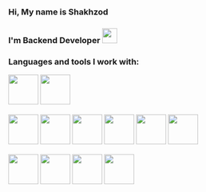 ### Hi, My name is Shakhzod
### I'm Backend Developer <img src="https://fonts.gstatic.com/s/e/notoemoji/latest/1f44b_1f3fb/512.webp" hight="30px" width="30px">
### Languages and tools I work with:
<code><img src="https://img.icons8.com/?size=100&id=13441&format=png&color=000000" hight="60px" width="60px"></code>
<code><img src="https://img.icons8.com/?size=100&id=13679&format=png&color=000000" hight="60px" width="60px"></code>
<br></br>
<code><img src="https://img.icons8.com/?size=100&id=qV-JzWYl9dzP&format=png&color=000000" hight="60px" width="60px"></code>
<code><img src="https://img.icons8.com/?size=100&id=38561&format=png&color=000000" hight="60px" width="60px"></code>
<code><img src="https://img.icons8.com/?size=100&id=1475&format=png&color=000000" hight="60px" width="60px"></code>
<code><img src="https://img.icons8.com/?size=100&id=EPbEfEa7o8CB&format=png&color=000000" hight="60px" width="60px"></code>
<code><img src="https://img.icons8.com/?size=100&id=LdUzF8b5sz2R&format=png&color=000000" hight="60px" width="60px"></code>
<code><img src="https://img.icons8.com/?size=100&id=16318&format=png&color=000000" hight="60px" width="60px"></code>
<br></br>
<code><img src="https://timeweb.com/media/bff61f5eb160ec40661943751b6b88dd.png" hight="60px" width="60px"></code>
<code><img src="https://delta-dev-software.fr/wp-content/uploads/2024/05/CSS-Logo.png" hight="60px" width="60px"></code>
<code><img src="https://img.icons8.com/?size=100&id=63208&format=png&color=000000" hight="60px" width="60px"></code>
<code><img src="https://upload.wikimedia.org/wikipedia/commons/thumb/0/08/Cisco_logo_blue_2016.svg/640px-Cisco_logo_blue_2016.svg.png" hight="60px" width="60px"></code>



